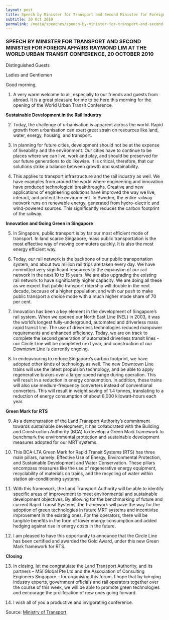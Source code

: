 ```yaml
---
layout: post
title: Speech by Minister for Transport and Second Minister for Foreign Affairs Raymond Lim at the World Urban Transit Conference, 20 October 2010
subtitle: 20 Oct 2010
permalink: /media/speeches/speech-by-minister-for-transport-and-second-minister-for-foreign-affairs-raymond-lim-at-the-world-urban-transit-conference-20-october-2010
---
```


### SPEECH BY MINISTER FOR TRANSPORT AND SECOND MINISTER FOR FOREIGN AFFAIRS RAYMOND LIM AT THE WORLD URBAN TRANSIT CONFERENCE, 20 OCTOBER 2010

Distinguished Guests

Ladies and Gentlemen

Good morning,

1. A very warm welcome to all, especially to our friends and guests from abroad. It is a great pleasure for me to be here this morning for the opening of the World Urban Transit Conference.

**Sustainable Development in the Rail Industry**

2. Today, the challenge of urbanisation is apparent across the world. Rapid growth from urbanisation can exert great strain on resources like land, water, energy, housing, and transport.

3. In planning for future cities, development should not be at the expense of liveability and the environment. Our cities have to continue to be places where we can live, work and play, and should be preserved for our future generations to do likewise. It is critical, therefore, that our solutions strike a balance between growth and sustainability.

4. This applies to transport infrastructure and the rail industry as well. We have examples from around the world where engineering and innovation have produced technological breakthroughs. Creative and new applications of engineering solutions have improved the way we live, interact, and protect the environment. In Sweden, the entire railway network runs on renewable energy, generated from hydro-electric and wind-powered sources. This significantly reduces the carbon footprint of the railway.

**Innovation and Going Green in Singapore**

5. In Singapore, public transport is by far our most efficient mode of transport. In land scarce Singapore, mass public transportation is the most effective way of moving commuters quickly. It is also the most energy efficient way.

6. Today, our rail network is the backbone of our public transportation system, and about two million rail trips are taken every day. We have committed very significant resources to the expansion of our rail network in the next 10 to 15 years. We are also upgrading the existing rail network to have significantly higher capacity. We are doing all these as we expect that public transport ridership will double in the next decade, because of a higher population, and with our push to make public transport a choice mode with a much higher mode share of 70 per cent.

7. Innovation has been a key element in the development of Singapore’s rail system. When we opened our North East Line (NEL) in 2003, it was the world’s longest fully-underground, automated and driverless mass rapid transit line. The use of driverless technologies reduced manpower requirements and enhanced efficiency. Today, we are on track to complete the second generation of automated driverless transit lines - our Circle Line will be completed next year, and construction of our Downtown Line is currently ongoing.

8. In endeavouring to reduce Singapore’s carbon footprint, we have adopted other kinds of technology as well. The new Downtown Line trains will use the latest propulsion technology, and be able to apply regenerative brakes over a larger speed range during operation. This will result in a reduction in energy consumption. In addition, these trains will also use medium-frequency converters instead of conventional converters. This will result in weight saving of 1.4 tonnes, translating to a reduction of energy consumption of about 8,000 kilowatt-hours each year.

**Green Mark for RTS**

9. As a demonstration of the Land Transport Authority’s commitment towards sustainable development, it has collaborated with the Building and Construction Authority (BCA) to develop a Green Mark framework to benchmark the environmental protection and sustainable development measures adopted for our MRT systems.

10. This BCA-LTA Green Mark for Rapid Transit Systems (RTS) has three main pillars, namely: Effective Use of Energy, Environmental Protection, and Sustainable Development and Water Conservation. These pillars encompass measures like the use of regenerative energy equipment, recyclability of materials on trains, and the recycling of water within station air-conditioning systems.

11. With this framework, the Land Transport Authority will be able to identify specific areas of improvement to meet environmental and sustainable development objectives. By allowing for the benchmarking of future and current Rapid Transit Systems, the framework will pave the way for the adoption of green technologies in future MRT systems and incentivise improvement in the existing ones. For the operators, there will be tangible benefits in the form of lower energy consumption and added hedging against rise in energy costs in the future.

12. I am pleased to have this opportunity to announce that the Circle Line has been certified and awarded the Gold Award, under this new Green Mark framework for RTS.

**Closing**

13. In closing, let me congratulate the Land Transport Authority, and its partners – MSI Global Pte Ltd and the Association of Consulting Engineers Singapore – for organising this forum. I hope that by bringing industry experts, government officials and rail operators together over the course of this week, we will be able to promote green technologies and encourage the proliferation of new ones going forward.

14. I wish all of you a productive and invigorating conference.

Source: [<a href="https://www.mot.gov.sg/" target="_blank">Ministry of Transport</a>](https://www.mot.gov.sg/)